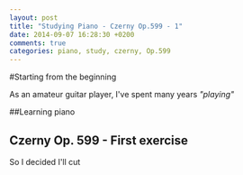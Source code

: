 ```yaml
---
layout: post
title: "Studying Piano - Czerny Op.599 - 1"
date: 2014-09-07 16:28:30 +0200
comments: true
categories: piano, study, czerny, Op.599
---
```


#Starting from the beginning

As an amateur guitar player, I've spent many years *"playing"*



##Learning piano



## Czerny Op. 599 - First exercise

So I decided I'll cut 
